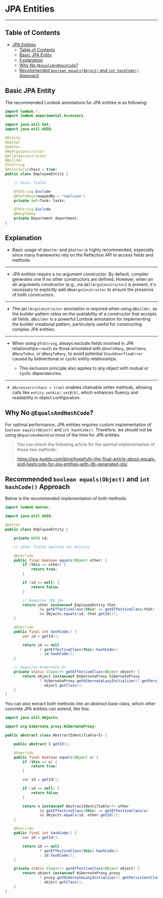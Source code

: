# JPA Entities

---

## Table of Contents

<!-- TOC -->
* [JPA Entities](#jpa-entities)
  * [Table of Contents](#table-of-contents)
  * [Basic JPA Entity](#basic-jpa-entity)
  * [Explanation](#explanation)
  * [Why No `@EqualsAndHashCode`?](#why-no-equalsandhashcode)
  * [Recommended `boolean equals(Object)` and `int hashCode()` Approach](#recommended-boolean-equalsobject-and-int-hashcode-approach)
<!-- TOC -->

## Basic JPA Entity

The recommended Lombok annotations for JPA entities is as following:

```java
import lombok.*;
import lombok.experimental.Accessors;

import java.util.Set;
import java.util.UUID;

@Entity
@Getter
@Setter
@NoArgsConstructor
@AllArgsConstructor
@Builder
@ToString
@Accessors(chain = true)
public class EmployeeEntity {

    // basic fields

    @ToString.Exclude
    @OneToMany(mappedBy = "employee")
    private Set<Task> tasks;

    @ToString.Exclude
    @ManyToOne
    private Department department;
}
```

## Explanation

* Basic usage of `@Getter` and `@Setter` is highly recommended, especially since many frameworks rely on the Reflection
  API to access fields and methods.

---

* JPA entities require a no-argument constructor. By default, compiler generates one if no other constructors are
  defined. However, when an all-arguments constructor (e.g., via `@AllArgsConstructor`) is present, it's necessary to
  explicitly add `@NoArgsConstructor` to ensure the presence of both constructors.

---

* The `@AllArgsConstructor` annotation is required when using `@Builder`, as the builder pattern relies on the
  availability of a constructor that accepts all fields. `@Builder` is a powerful Lombok annotation for implementing the
  builder creational pattern, particularly useful for constructing complex JPA entities.

---

* When using `@ToString`, always exclude fields involved in JPA relationships—such as those annotated with `@OneToMany`,
  `@OneToOne`, `@ManyToOne`, or `@ManyToMany`, to avoid potential `StackOverflowError` caused by bidirectional or cyclic
  entity relationships.

    * This exclusion principle also applies to any object with mutual or cyclic dependencies.

---

* `@Accessors(chain = true)` enables chainable setter methods, allowing calls like `entity.setA(a).setB(b)`, which
  enhances fluency and readability in object configuration.

## Why No `@EqualsAndHashCode`?

For optimal performance, JPA entities requires custom implementation of `boolean equals(Object)` and `int hashCode()`.
Therefore, we should not be using `@EqualsAndHashCod` most of the time for JPA entities.

> You can check the following article for the optimal implementation of those two methods:
>
> https://jpa-buddy.com/blog/hopefully-the-final-article-about-equals-and-hashcode-for-jpa-entities-with-db-generated-ids/

## Recommended `boolean equals(Object)` and `int hashCode()` Approach

Below is the recommended implementation of both methods:

```java
import lombok.Getter;

import java.util.UUID;

@Getter
public class EmployeeEntity {

    private UUID id;

    // other fields omitted for brevity

    @Override
    public final boolean equals(Object other) {
        if (this == other) {
            return true;
        }

        if (id == null) {
            return false;
        }

        // Requires JDK 16+
        return other instanceof EmployeeEntity that
                && getEffectiveClass(this) == getEffectiveClass(that)
                && Objects.equals(id, that.getId());
    }

    @Override
    public final int hashCode() {
        var id = getId();

        return id == null
                ? getEffectiveClass(this).hashCode()
                : id.hashCode();
    }

    // Requires Hibernate 6+
    private static Class<?> getEffectiveClass(Object object) {
        return object instanceof HibernateProxy hibernateProxy
                ? hibernateProxy.getHibernateLazyInitializer().getPersistentClass()
                : object.getClass();
    }
}
```

You can also extract both methods into an abstract base class, which other concrete JPA entities can extend, like this:

```java
import java.util.Objects;

import org.hibernate.proxy.HibernateProxy;

public abstract class AbstractIdentifiable<I> {

    public abstract I getId();

    @Override
    public final boolean equals(Object o) {
        if (this == o) {
            return true;
        }

        var id = getId();

        if (id == null) {
            return false;
        }

        return o instanceof AbstractIdentifiable<?> other
                && getEffectiveClass(this) == getEffectiveClass(o)
                && Objects.equals(id, other.getId());
    }

    @Override
    public final int hashCode() {
        var id = getId();

        return id == null
                ? getEffectiveClass(this).hashCode()
                : id.hashCode();
    }

    private static Class<?> getEffectiveClass(Object object) {
        return object instanceof HibernateProxy proxy
                ? proxy.getHibernateLazyInitializer().getPersistentClass()
                : object.getClass();
    }
}
```